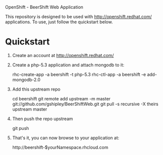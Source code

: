 OpenShift - BeerShift Web Application

This repository is designed to be used with http://openshift.redhat.com/
applications.  To use, just follow the quickstart below.

Quickstart
==========

1) Create an account at http://openshift.redhat.com/

2) Create a php-5.3 application and attach mongodb to it:

    rhc-create-app -a beershift -t php-5.3
    rhc-ctl-app -a beershift -e add-mongodb-2.0

3) Add this upstream repo

    cd beershift
    git remote add upstream -m master git://github.com/gshipley/BeerShiftWeb.git
    git pull -s recursive -X theirs upstream master

4) Then push the repo upstream

    git push

5) That's it, you can now browse to your application at:

    http://beershift-$yourNamespace.rhcloud.com

